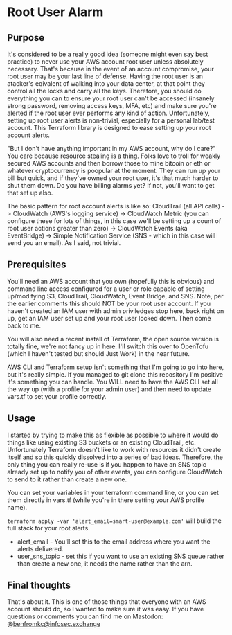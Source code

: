 # Root User Alarm

## Purpose

It's considered to be a really good idea (someone might even say best practice) to never use your AWS account root user unless absolutely necessary.  That's because in the event of an account compromise, your root user may be your last line of defense.  Having the root user is an atacker's eqivalent of walking into your data center, at that point they control all the locks and carry all the keys.  Therefore, you should do everything you can to ensure your root user can't be accessed (insanely strong password, removing access keys, MFA, etc) and make sure you're alerted if the root user ever performs any kind of action.  Unfortunately, setting up root user alerts is non-trivial, especially for a personal lab/test account.  This Terraform library is designed to ease setting up your root account alerts.

"But I don't have anything important in my AWS account, why do I care?"  You care because resource stealing is a thing.  Folks love to troll for weakly secured AWS accounts and then borrow those to mine bitcoin or eth or whatever cryptocurrency is poopular at the moment.  They can run up your bill but quick, and if they've owned your root user, it's that much harder to shut them down.  Do you have billing alarms yet?  If not, you'll want to get that set up also.

The basic pattern for root account alerts is like so: CloudTrail (all API calls) -> CloudWatch (AWS's logging service) -> CloudWatch Metric (you can configure these for lots of things, in this case we'll be setting up a count of root user actions greater than zero) -> CloudWatch Events (aka EventBridge) -> Simple Notification Service (SNS - which in this case will send you an email).  As I said, not trivial.

## Prerequisites

You'll need an AWS account that you own (hopefully this is obvious) and command line access configured for a user or role capable of setting up/modifying S3, CloudTrail, CloudWatch, Event Bridge, and SNS.  Note, per the earlier comments this should NOT be your root user account.  If you haven't created an IAM user with admin priviledges stop here, back right on up, get an IAM user set up and your root user locked down.  Then come back to me.

You will also need a recent install of Terraform, the open source version is totally fine, we're not fancy up in here. I'll switch this over to OpenTofu (which I haven't tested but should Just Work) in the near future.

AWS CLI and Terraform setup isn't something that I'm going to go into here, but it's really simple.  If you managed to git clone this repository I'm positive it's something you can handle.  You WILL need to have the AWS CLI set all the way up (with a profile for your admin user) and then need to update vars.tf to set your profile correctly.

## Usage

I started by trying to make this as flexible as possible to where it would do things like using existing S3 buckets or an existing CloudTrail, etc.  Unfortunately Terraform doesn't like to work with resources it didn't create itself and so this quickly dissolved into a series of bad ideas.  Therefore, the only thing you can really re-use is if you happen to have an SNS topic already set up to notify you of other events, you can configure CloudWatch to send to it rather than create a new one.

You can set your variables in your terraform command line, or you can set them directly in vars.tf (while you're in there setting your AWS profile name).

`terraform apply -var 'alert_email=smart-user@example.com'` will build the full stack for your root alerts.

 * alert_email - You'll set this to the email address where you want the alerts delivered.
 * user_sns_topic - set this if you want to use an existing SNS queue rather than create a new one, it needs the name rather than the arn.
 
## Final thoughts

That's about it.  This is one of those things that everyone with an AWS account should do, so I wanted to make sure it was easy.  If you have questions or comments you can find me on Mastodon: @benfromkc@infosec.exchange 
